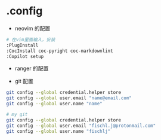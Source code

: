 # .config

- neovim 的配置

```sh
# 在vim里面输入，安装
:PlugInstall
:CocInstall coc-pyright coc-markdownlint
:Copilot setup
```

- ranger 的配置

- git 配置

```bash
git config --global credential.helper store
git config --global user.email "name@email.com"
git config --global user.name "name"

# my git
git config --global credential.helper store
git config --global user.email "fischl.j@protonmail.com"
git config --global user.name "fischlj"
```

